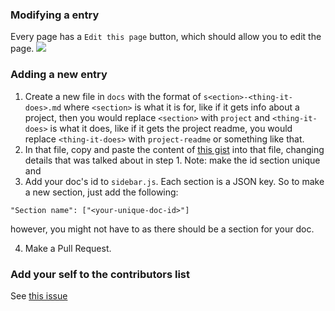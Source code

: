 ### Modifying a entry
Every page has a `Edit this page` button, which should allow you to edit the page.
![](https://file.coffee/u/e0rpDtj0-l.png)

### Adding a new entry
1. Create a new file in `docs` with the format of `s<ection>-<thing-it-does>.md` where `<section>` is what it is for, like if it gets info about a project, then you would replace `<section>` with `project` and `<thing-it-does>` is what it does, like if it gets the project readme, you would replace `<thing-it-does>` with `project-readme` or something like that.
2. In that file, copy and paste the content of [this gist](https://gist.github.com/aboutDavid/3eea3e8d5d799562e9e8606ccf69b486/raw/7f0105c0b1116339d29ed7f4a1dced70fa0bf8f0/sample-docpage.md) into that file, changing details that was talked about in step 1. Note: make the id section unique and 
3. Add your doc's id to `sidebar.js`. Each section is a JSON key. So to make a new section, just add the following:

```
"Section name": ["<your-unique-doc-id>"]
```

however, you might not have to as there should be a section for your doc.

4. Make a Pull Request.


### Add your self to the contributors list
See [this issue](https://github.com/aboutDavid/glitchapidocs/issues/2)
